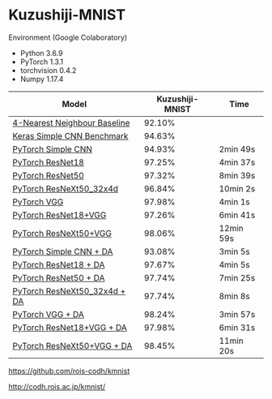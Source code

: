 # Kuzushiji-MNIST

Environment (Google Colaboratory)
- Python  3.6.9
- PyTorch 1.3.1
- torchvision 0.4.2
- Numpy   1.17.4

|Model                            | Kuzushiji-MNIST | Time
|---------------------------------|--------|---|
|[4-Nearest Neighbour Baseline](benchmarks/kuzushiji_mnist_knn.py) | 92.10% | 
|[Keras Simple CNN Benchmark](benchmarks/kuzushiji_mnist_cnn.py)   | 94.63% |
|[PyTorch Simple CNN](colab_kmnist_pytorch.ipynb)                  | 94.93% |  2min 49s
|[PyTorch ResNet18](colab_kmnist_pytorch.ipynb)                    | 97.25% |  4min 37s
|[PyTorch ResNet50](colab_kmnist_pytorch.ipynb)                    | 97.32% |  8min 39s
|[PyTorch ResNeXt50_32x4d](colab_kmnist_pytorch.ipynb)             | 96.84% | 10min  2s
|[PyTorch VGG](colab_kmnist_pytorch.ipynb)                         | 97.98% |  4min  1s
|[PyTorch ResNet18+VGG](colab_kmnist_pytorch.ipynb)                | 97.26% |  6min 41s
|[PyTorch ResNeXt50+VGG](colab_kmnist_pytorch.ipynb)               | 98.06% | 12min 59s
|[PyTorch Simple CNN + DA](colab_kmnist_pytorch_da.ipynb)          | 93.08% |  3min  5s
|[PyTorch ResNet18 + DA](colab_kmnist_pytorch_da.ipynb)            | 97.67% |  4min  5s
|[PyTorch ResNet50 + DA](colab_kmnist_pytorch_da.ipynb)            | 97.74% |  7min 25s
|[PyTorch ResNeXt50_32x4d + DA](colab_kmnist_pytorch_da.ipynb)     | 97.74% |  8min  8s
|[PyTorch VGG + DA](colab_kmnist_pytorch_da.ipynb)                 | 98.24% |  3min 57s
|[PyTorch ResNet18+VGG + DA](colab_kmnist_pytorch_da.ipynb)        | 97.98% |  6min 31s
|[PyTorch ResNeXt50+VGG + DA](colab_kmnist_pytorch_da.ipynb)       | 98.45% | 11min 20s

https://github.com/rois-codh/kmnist

http://codh.rois.ac.jp/kmnist/
